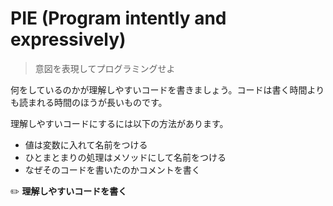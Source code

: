 # PIE (Program intently and expressively)
> 意図を表現してプログラミングせよ

何をしているのかが理解しやすいコードを書きましょう。コードは書く時間よりも読まれる時間のほうが長いものです。

理解しやすいコードにするには以下の方法があります。

- 値は変数に入れて名前をつける
- ひとまとまりの処理はメソッドにして名前をつける
- なぜそのコードを書いたのかコメントを書く

:pencil2: **理解しやすいコードを書く**
